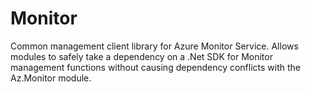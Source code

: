 # Monitor
Common management client library for Azure Monitor Service.  Allows modules to safely take a dependency on a .Net SDK for Monitor management functions without causing dependency conflicts with the Az.Monitor module.